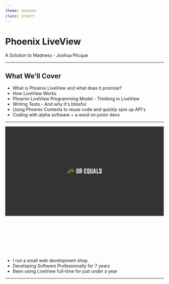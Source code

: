 ```yaml
---
theme: uncover
class: invert
---
```


# Phoenix LiveView

A Solution to Madness - Joshua Plicque

<!--
* Hello, I'm Joshua Plicque

* I've been working with Phoenix LiveView for a little under a year now

* Chris McCord made a lot of bold statements. I'm here to tell you that it's true
-->
---

## What We'll Cover

- What is Phoenix LiveView and what does it promise?
- How LiveView Works
- Phoenix LiveView Programming Model - Thinking in LiveView
- Writing Tests - And why it's blissful
- Using Phoenix Contexts to reuse code and quickly spin up API's
- Coding with alpha software + a word on junior devs

<!--
* Promise - dynamic web applications without Javascript

* We'll walk through 4 real-world features that I've built in LiveView, bolting on increasing complexity

* We'll take a brief look at the testing infrastructure and syntax. My entire application's test suite takes less than 10 seconds. My entire application's test suite takes less than 4 seconds.

* And I hired someone who knew only a little bit of Python and he's shipping Elixir and LiveView code daily
-->
---

![bg](or_equals.png)

<br>
<br>
<br>
<br>
<br>
<br>

- I run a small web development shop
- Developing Software Professionally for 7 years
- Been using LiveView full-time for just under a year
---
